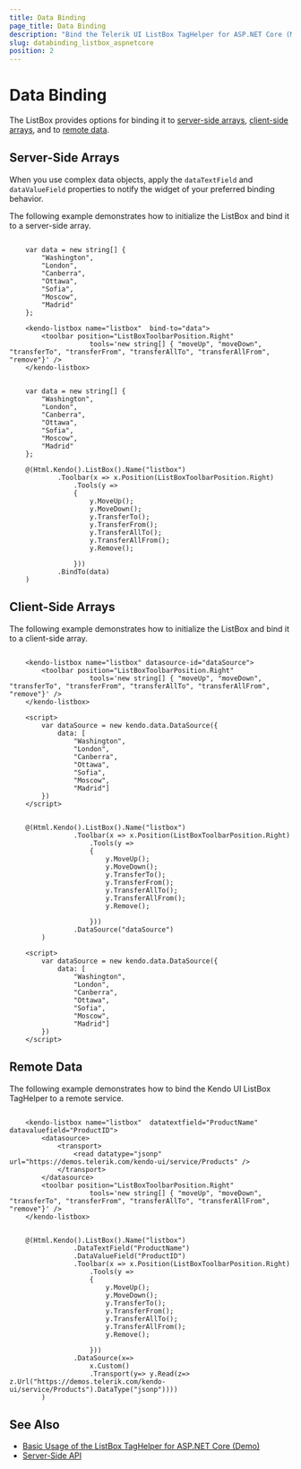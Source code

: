 ```yaml
---
title: Data Binding
page_title: Data Binding
description: "Bind the Telerik UI ListBox TagHelper for ASP.NET Core (MVC 6 or ASP.NET Core MVC) to server-side arrays or client-side arrays, and to remote data."
slug: databinding_listbox_aspnetcore
position: 2
---
```


# Data Binding

The ListBox provides options for binding it to [server-side arrays](#server-side-arrays), [client-side arrays](#client-side-arrays), and to [remote data](#remote-data).

## Server-Side Arrays

When you use complex data objects, apply the `dataTextField` and `dataValueField` properties to notify the widget of your preferred binding behavior.

The following example demonstrates how to initialize the ListBox and bind it to a server-side array.

```tagHelper

    var data = new string[] {
        "Washington",
        "London",
        "Canberra",
        "Ottawa",
        "Sofia",
        "Moscow",
        "Madrid"
    };

    <kendo-listbox name="listbox"  bind-to="data">
        <toolbar position="ListBoxToolbarPosition.Right"
                    tools='new string[] { "moveUp", "moveDown", "transferTo", "transferFrom", "transferAllTo", "transferAllFrom", "remove"}' />
    </kendo-listbox>

```
```cshtml

    var data = new string[] {
        "Washington",
        "London",
        "Canberra",
        "Ottawa",
        "Sofia",
        "Moscow",
        "Madrid"
    };

    @(Html.Kendo().ListBox().Name("listbox")
            .Toolbar(x => x.Position(ListBoxToolbarPosition.Right)
                .Tools(y =>
                {
                    y.MoveUp();
                    y.MoveDown();
                    y.TransferTo();
                    y.TransferFrom();
                    y.TransferAllTo();
                    y.TransferAllFrom();
                    y.Remove();

                }))
            .BindTo(data)
    )
```

## Client-Side Arrays

The following example demonstrates how to initialize the ListBox and bind it to a client-side array.

```tagHelper

    <kendo-listbox name="listbox" datasource-id="dataSource">
        <toolbar position="ListBoxToolbarPosition.Right"
                    tools='new string[] { "moveUp", "moveDown", "transferTo", "transferFrom", "transferAllTo", "transferAllFrom", "remove"}' />
    </kendo-listbox>

    <script>
        var dataSource = new kendo.data.DataSource({
            data: [
                "Washington",
                "London",
                "Canberra",
                "Ottawa",
                "Sofia",
                "Moscow",
                "Madrid"]
        })
    </script>
```
```cshtml

    @(Html.Kendo().ListBox().Name("listbox")
                .Toolbar(x => x.Position(ListBoxToolbarPosition.Right)
                    .Tools(y =>
                    {
                        y.MoveUp();
                        y.MoveDown();
                        y.TransferTo();
                        y.TransferFrom();
                        y.TransferAllTo();
                        y.TransferAllFrom();
                        y.Remove();

                    }))
                .DataSource("dataSource")
        )

    <script>
        var dataSource = new kendo.data.DataSource({
            data: [
                "Washington",
                "London",
                "Canberra",
                "Ottawa",
                "Sofia",
                "Moscow",
                "Madrid"]
        })
    </script>
```

## Remote Data

The following example demonstrates how to bind the Kendo UI ListBox TagHelper to a remote service.

```tagHelper

    <kendo-listbox name="listbox"  datatextfield="ProductName" datavaluefield="ProductID">
        <datasource>
            <transport>
                <read datatype="jsonp" url="https://demos.telerik.com/kendo-ui/service/Products" />
            </transport>
        </datasource>
        <toolbar position="ListBoxToolbarPosition.Right"
                    tools='new string[] { "moveUp", "moveDown", "transferTo", "transferFrom", "transferAllTo", "transferAllFrom", "remove"}' />
    </kendo-listbox>
```
```cshtml

    @(Html.Kendo().ListBox().Name("listbox")
                .DataTextField("ProductName")
                .DataValueField("ProductID")
                .Toolbar(x => x.Position(ListBoxToolbarPosition.Right)
                    .Tools(y =>
                    {
                        y.MoveUp();
                        y.MoveDown();
                        y.TransferTo();
                        y.TransferFrom();
                        y.TransferAllTo();
                        y.TransferAllFrom();
                        y.Remove();

                    }))
                .DataSource(x=>
                    x.Custom()
                    .Transport(y=> y.Read(z=> z.Url("https://demos.telerik.com/kendo-ui/service/Products").DataType("jsonp"))))
        )
```

## See Also

* [Basic Usage of the ListBox TagHelper for ASP.NET Core (Demo)](https://demos.telerik.com/aspnet-core/listbox/tag-helper)
* [Server-Side API](/api/listbox)
